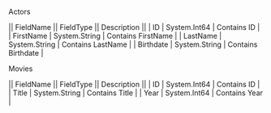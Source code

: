 Actors

|| FieldName || FieldType || Description ||
| ID | System.Int64 | Contains ID |
| FirstName | System.String | Contains FirstName |
| LastName | System.String | Contains LastName |
| Birthdate | System.String | Contains Birthdate |


Movies

|| FieldName || FieldType || Description ||
| ID | System.Int64 | Contains ID |
| Title | System.String | Contains Title |
| Year | System.Int64 | Contains Year |



